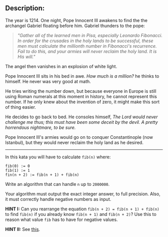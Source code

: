 ## Description:
The year is 1214. One night, Pope Innocent III awakens to find the the archangel Gabriel floating before him. Gabriel thunders to the pope:

> *"Gather all of the learned men in Pisa, especially Leonardo Fibonacci. In order for the crusades in the holy lands to be successful, these men must calculate the millionth number in Fibonacci's recurrence. Fail to do this, and your armies will never reclaim the holy land. It is His will."*

The angel then vanishes in an explosion of white light.

Pope Innocent III sits in his bed in awe. *How much is a million?* he thinks to himself. He never was very good at math.

He tries writing the number down, but because everyone in Europe is still using Roman numerals at this moment in history, he cannot represent this number. If he only knew about the invention of zero, it might make this sort of thing easier.

He decides to go back to bed. He consoles himself, *The Lord would never challenge me thus; this must have been some deceit by the devil. A pretty horrendous nightmare, to be sure.*

Pope Innocent III's armies would go on to conquer Constantinople (now Istanbul), but they would never reclaim the holy land as he desired.
________________________________________________________________________________________________________________________________________________________________________________________________________________________________

In this kata you will have to calculate ```fib(n)``` where:
```
fib(0) := 0
fib(1) := 1
fin(n + 2) := fib(n + 1) + fib(n)
```
Write an algorithm that can handle ```n``` up to ```2000000```.

Your algorithm must output the exact integer answer, to full precision. Also, it must correctly handle negative numbers as input.

**HINT I:** Can you rearrange the equation ```fib(n + 2) = fib(n + 1) + fib(n)``` to find ```fib(n)``` if you already know ```fib(n + 1)``` and ```fib(n + 2)```? Use this to reason what value ```fib``` has to have for negative values.

**HINT II:** See [this](https://web.archive.org/web/20220614001843/https://mitpress.mit.edu/sites/default/files/sicp/full-text/book/book-Z-H-11.html#%_sec_1.2.4).
